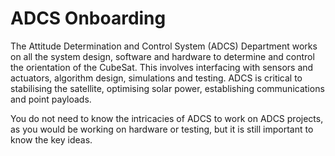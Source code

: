 # ADCS Onboarding

The Attitude Determination and Control System (ADCS) Department works on all the system design, software and hardware to determine
and control the orientation of the CubeSat. This involves interfacing with sensors and actuators, algorithm design, simulations and
testing. ADCS is critical to stabilising the satellite, optimising solar power, establishing communications and point payloads.

You do not need to know the intricacies of ADCS to work on ADCS projects, as you would be working on hardware or testing, but it
is still important to know the key ideas.
